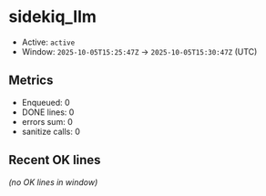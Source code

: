 # sidekiq_llm

- Active: `active`
- Window: `2025-10-05T15:25:47Z` → `2025-10-05T15:30:47Z` (UTC)

## Metrics
- Enqueued: 0
- DONE lines: 0
- errors sum: 0
- sanitize calls: 0

## Recent OK lines
_(no OK lines in window)_
